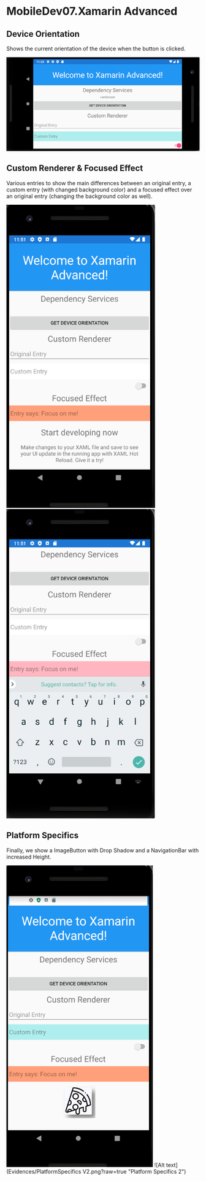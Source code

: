 # MobileDev07.Xamarin Advanced

## Device Orientation 
Shows the current orientation of the device when the button is clicked.

![Alt text](Evidences/DeviceOrientation.png?raw=true "Device Orientation")

## Custom Renderer & Focused Effect
Various entries to show the main differences between an original entry, a custom entry (with changed background color) and a focused effect over an original entry (changing the background color as well).

![Alt text](Evidences/CustomRenderer.png?raw=true "Custom Renderer")
![Alt text](Evidences/FocusedEffect.png?raw=true "Focused Effect")

## Platform Specifics
Finally, we show a ImageButton with Drop Shadow and a NavigationBar with increased Height.

![Alt text](Evidences/PlatformSpecifics.png?raw=true "Platform Specifics")
![Alt text](Evidences/PlatformSpecifics V2.png?raw=true "Platform Specifics 2")
